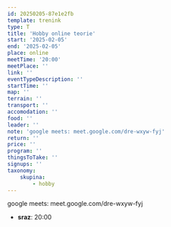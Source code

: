 ```yaml
---
id: 20250205-87e1e2fb
template: trenink
type: T
title: 'Hobby online teorie'
start: '2025-02-05'
end: '2025-02-05'
place: online
meetTime: '20:00'
meetPlace: ''
link: ''
eventTypeDescription: ''
startTime: ''
map: ''
terrain: ''
transport: ''
accomodation: ''
food: ''
leader: ''
note: 'google meets: meet.google.com/dre-wxyw-fyj'
return: ''
price: ''
program: ''
thingsToTake: ''
signups: ''
taxonomy:
    skupina:
        - hobby
---
```


google meets: meet.google.com/dre-wxyw-fyj
* **sraz**: 20:00
